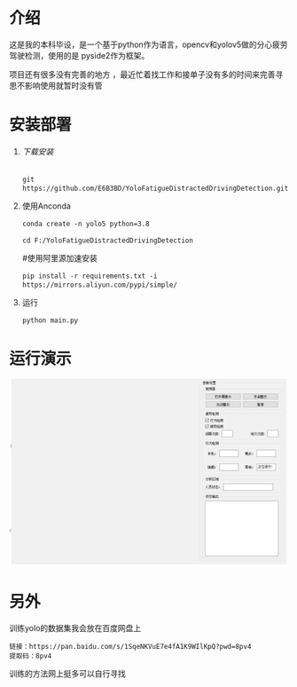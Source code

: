 # 介绍

这是我的本科毕设，是一个基于python作为语言，opencv和yolov5做的分心疲劳驾驶检测，使用的是 pyside2作为框架。

项目还有很多没有完善的地方 ，最近忙着找工作和接单子没有多的时间来完善寻思不影响使用就暂时没有管

# 安装部署

1. ###### 下载安装

   ```
   git https://github.com/E6B3BD/YoloFatigueDistractedDrivingDetection.git
   ```

2. 使用Anconda

   ```
   conda create -n yolo5 python=3.8
   ```

   ```
   cd F:/YoloFatigueDistractedDrivingDetection
   ```

   #使用阿里源加速安装

   ```
   pip install -r requirements.txt -i https://mirrors.aliyun.com/pypi/simple/
   ```

3. 运行

   ```
   python main.py
   ```

# 运行演示

![](./images/演示.png)

# 另外

训练yolo的数据集我会放在百度网盘上

```
链接：https://pan.baidu.com/s/1SqeNKVuE7e4fA1K9WIlKpQ?pwd=8pv4 
提取码：8pv4
```

训练的方法网上挺多可以自行寻找